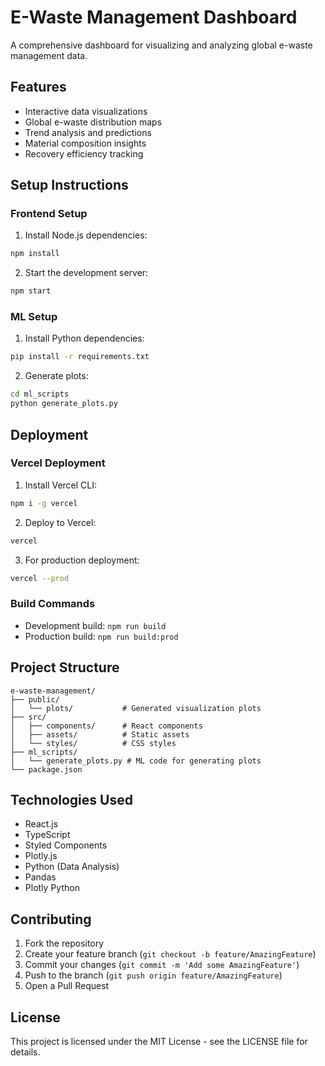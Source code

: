 # E-Waste Management Dashboard

A comprehensive dashboard for visualizing and analyzing global e-waste management data.

## Features

- Interactive data visualizations
- Global e-waste distribution maps
- Trend analysis and predictions
- Material composition insights
- Recovery efficiency tracking

## Setup Instructions

### Frontend Setup

1. Install Node.js dependencies:
```bash
npm install
```

2. Start the development server:
```bash
npm start
```

### ML Setup

1. Install Python dependencies:
```bash
pip install -r requirements.txt
```

2. Generate plots:
```bash
cd ml_scripts
python generate_plots.py
```

## Deployment

### Vercel Deployment

1. Install Vercel CLI:
```bash
npm i -g vercel
```

2. Deploy to Vercel:
```bash
vercel
```

3. For production deployment:
```bash
vercel --prod
```

### Build Commands

- Development build: `npm run build`
- Production build: `npm run build:prod`

## Project Structure

```
e-waste-management/
├── public/
│   └── plots/           # Generated visualization plots
├── src/
│   ├── components/      # React components
│   ├── assets/          # Static assets
│   └── styles/          # CSS styles
├── ml_scripts/
│   └── generate_plots.py # ML code for generating plots
└── package.json
```

## Technologies Used

- React.js
- TypeScript
- Styled Components
- Plotly.js
- Python (Data Analysis)
- Pandas
- Plotly Python

## Contributing

1. Fork the repository
2. Create your feature branch (`git checkout -b feature/AmazingFeature`)
3. Commit your changes (`git commit -m 'Add some AmazingFeature'`)
4. Push to the branch (`git push origin feature/AmazingFeature`)
5. Open a Pull Request

## License

This project is licensed under the MIT License - see the LICENSE file for details.
